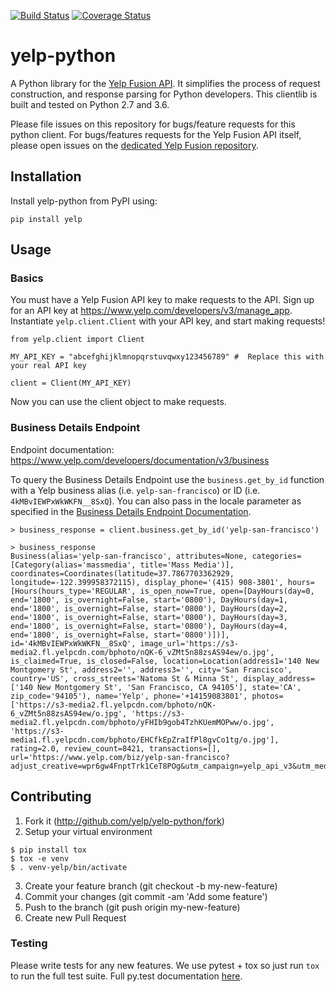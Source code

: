 [![Build Status](https://travis-ci.org/Yelp/yelp-python.svg?branch=master)](https://travis-ci.org/Yelp/yelp-python)
[![Coverage Status](https://img.shields.io/coveralls/Yelp/yelp-python.svg?branch=master)](https://coveralls.io/r/Yelp/yelp-python)

# yelp-python

A Python library for the [Yelp Fusion API](https://www.yelp.com/developers/documentation/v3/get_started). It simplifies the process of request construction, and response parsing for Python developers. This clientlib is built and tested on Python 2.7 and 3.6.

Please file issues on this repository for bugs/feature requests for this python client. For bugs/features requests for the Yelp Fusion API itself, please open issues on the [dedicated Yelp Fusion repository](https://github.com/Yelp/yelp-fusion).


## Installation

Install yelp-python from PyPI using:

    pip install yelp

## Usage

### Basics

You must have a Yelp Fusion API key to make requests to the API. Sign up for an API key at https://www.yelp.com/developers/v3/manage_app. Instantiate `yelp.client.Client` with your API key, and start making requests!

```
from yelp.client import Client

MY_API_KEY = "abcefghijklmnopqrstuvqwxy123456789" #  Replace this with your real API key

client = Client(MY_API_KEY)
```

Now you can use the client object to make requests.

### Business Details Endpoint

Endpoint documentation: https://www.yelp.com/developers/documentation/v3/business

To query the Business Details Endpoint use the `business.get_by_id` function with a Yelp business alias (i.e. `yelp-san-francisco`) or ID (i.e. `4kMBvIEWPxWkWKFN__8SxQ`). You can also pass in the locale parameter as specified in the [Business Details Endpoint Documentation](https://www.yelp.com/developers/documentation/v3/business).

```
> business_response = client.business.get_by_id('yelp-san-francisco')

> business_response
Business(alias='yelp-san-francisco', attributes=None, categories=[Category(alias='massmedia', title='Mass Media')], coordinates=Coordinates(latitude=37.7867703362929, longitude=-122.399958372115), display_phone='(415) 908-3801', hours=[Hours(hours_type='REGULAR', is_open_now=True, open=[DayHours(day=0, end='1800', is_overnight=False, start='0800'), DayHours(day=1, end='1800', is_overnight=False, start='0800'), DayHours(day=2, end='1800', is_overnight=False, start='0800'), DayHours(day=3, end='1800', is_overnight=False, start='0800'), DayHours(day=4, end='1800', is_overnight=False, start='0800')])], id='4kMBvIEWPxWkWKFN__8SxQ', image_url='https://s3-media2.fl.yelpcdn.com/bphoto/nQK-6_vZMt5n88zsAS94ew/o.jpg', is_claimed=True, is_closed=False, location=Location(address1='140 New Montgomery St', address2='', address3='', city='San Francisco', country='US', cross_streets='Natoma St & Minna St', display_address=['140 New Montgomery St', 'San Francisco, CA 94105'], state='CA', zip_code='94105'), name='Yelp', phone='+14159083801', photos=['https://s3-media2.fl.yelpcdn.com/bphoto/nQK-6_vZMt5n88zsAS94ew/o.jpg', 'https://s3-media2.fl.yelpcdn.com/bphoto/yFHIb9gob4TzhKUemMOPww/o.jpg', 'https://s3-media1.fl.yelpcdn.com/bphoto/EHCfkEpZraIfPl8gvCo1tg/o.jpg'], rating=2.0, review_count=8421, transactions=[], url='https://www.yelp.com/biz/yelp-san-francisco?adjust_creative=wpr6gw4FnptTrk1CeT8POg&utm_campaign=yelp_api_v3&utm_medium=api_v3_business_lookup&utm_source=wpr6gw4FnptTrk1CeT8POg')
```

## Contributing

1. Fork it (http://github.com/yelp/yelp-python/fork)
2. Setup your virtual environment
```
$ pip install tox
$ tox -e venv
$ . venv-yelp/bin/activate
```
3. Create your feature branch (git checkout -b my-new-feature)
4. Commit your changes (git commit -am 'Add some feature')
5. Push to the branch (git push origin my-new-feature)
6. Create new Pull Request

### Testing

Please write tests for any new features. We use pytest + tox so just run `tox` to run the full test suite.  Full py.test documentation [here](http://pytest.org/latest/contents.html).
